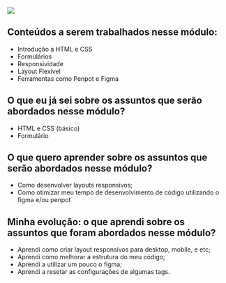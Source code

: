 ![](https://i.imgur.com/xG74tOh.png)



## Conteúdos a serem trabalhados nesse módulo:

- Introdução a HTML e CSS
- Formulários
- Responsividade
- Layout Flexível
- Ferramentas como Penpot e Figma

## O que eu já sei sobre os assuntos que serão abordados nesse módulo?

- HTML e CSS (básico)
- Formulário


## O que quero aprender sobre os assuntos que serão abordados nesse módulo?

- Como desenvolver layouts responsivos;
- Como otimizar meu tempo de desenvolvimento de código utilizando o figma e/ou penpot


## Minha evolução: o que aprendi sobre os assuntos que foram abordados nesse módulo?

- Aprendi como criar layout responsívos para desktop, mobile, e etc;
- Aprendi como melhorar a estrutura do meu código;
- Aprendi a utilizar um pouco o figma;
- Aprendi a resetar as configurações de algumas tags.

